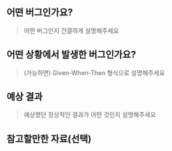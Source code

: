 
## 어떤 버그인가요?

> 어떤 버그인지 간결하게 설명해주세요

## 어떤 상황에서 발생한 버그인가요?

> (가능하면) Given-When-Then 형식으로 설명해주세요 

## 예상 결과 

> 예상했던 정상적인 결과가 어떤 것인지 설명해주세요 

## 참고할만한 자료(선택)
